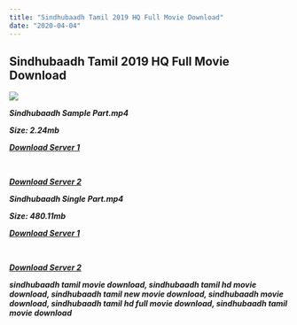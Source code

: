```yaml
---
title: "Sindhubaadh Tamil 2019 HQ Full Movie Download"
date: "2020-04-04"
---
```


## Sindhubaadh Tamil 2019 HQ Full Movie Download

![](https://images.moviebuff.com/bd3ca6e1-7135-404a-bdc5-fa7c358bbc00?w=1000)

**_Sindhubaadh Sample Part.mp4_**

**_Size: 2.24mb_**

**_[Download Server 1](http://b7.wetransfer.vip/files/Tamil{b337cb003d07febca875724d018e20f8c1927a284fdd439ea607fcc650de5bb7}20Movies/Tamil{b337cb003d07febca875724d018e20f8c1927a284fdd439ea607fcc650de5bb7}202019{b337cb003d07febca875724d018e20f8c1927a284fdd439ea607fcc650de5bb7}20Movies/Sindhubaadh{b337cb003d07febca875724d018e20f8c1927a284fdd439ea607fcc650de5bb7}20(2019)/Sindhubaadh{b337cb003d07febca875724d018e20f8c1927a284fdd439ea607fcc650de5bb7}20(2019){b337cb003d07febca875724d018e20f8c1927a284fdd439ea607fcc650de5bb7}20HDRip/Sindhubaadh{b337cb003d07febca875724d018e20f8c1927a284fdd439ea607fcc650de5bb7}20(2019){b337cb003d07febca875724d018e20f8c1927a284fdd439ea607fcc650de5bb7}20Sample{b337cb003d07febca875724d018e20f8c1927a284fdd439ea607fcc650de5bb7}20(640x360).mp4)_**

**_[  
](http://b7.wetransfer.vip/files/Tamil{b337cb003d07febca875724d018e20f8c1927a284fdd439ea607fcc650de5bb7}20Movies/Tamil{b337cb003d07febca875724d018e20f8c1927a284fdd439ea607fcc650de5bb7}202019{b337cb003d07febca875724d018e20f8c1927a284fdd439ea607fcc650de5bb7}20Movies/Sindhubaadh{b337cb003d07febca875724d018e20f8c1927a284fdd439ea607fcc650de5bb7}20(2019)/Sindhubaadh{b337cb003d07febca875724d018e20f8c1927a284fdd439ea607fcc650de5bb7}20(2019){b337cb003d07febca875724d018e20f8c1927a284fdd439ea607fcc650de5bb7}20HDRip/Sindhubaadh{b337cb003d07febca875724d018e20f8c1927a284fdd439ea607fcc650de5bb7}20(2019){b337cb003d07febca875724d018e20f8c1927a284fdd439ea607fcc650de5bb7}20Sample{b337cb003d07febca875724d018e20f8c1927a284fdd439ea607fcc650de5bb7}20(640x360).mp4)_**

**_[Download Server 2](http://b7.wetransfer.vip/files/Tamil{b337cb003d07febca875724d018e20f8c1927a284fdd439ea607fcc650de5bb7}20Movies/Tamil{b337cb003d07febca875724d018e20f8c1927a284fdd439ea607fcc650de5bb7}202019{b337cb003d07febca875724d018e20f8c1927a284fdd439ea607fcc650de5bb7}20Movies/Sindhubaadh{b337cb003d07febca875724d018e20f8c1927a284fdd439ea607fcc650de5bb7}20(2019)/Sindhubaadh{b337cb003d07febca875724d018e20f8c1927a284fdd439ea607fcc650de5bb7}20(2019){b337cb003d07febca875724d018e20f8c1927a284fdd439ea607fcc650de5bb7}20HDRip/Sindhubaadh{b337cb003d07febca875724d018e20f8c1927a284fdd439ea607fcc650de5bb7}20(2019){b337cb003d07febca875724d018e20f8c1927a284fdd439ea607fcc650de5bb7}20Sample{b337cb003d07febca875724d018e20f8c1927a284fdd439ea607fcc650de5bb7}20(640x360).mp4)_**

**_Sindhubaadh Single Part.mp4_**

**_Size: 480.11mb_**

**_[Download Server 1](http://c4.wetransfer.vip/files/Sindhubaadh.mp4)_**

**_[  
](http://c4.wetransfer.vip/files/Sindhubaadh.mp4)_**

**_[Download Server 2](http://c4.wetransfer.vip/files/Sindhubaadh.mp4)_**

**_sindhubaadh tamil movie download, sindhubaadh tamil hd movie download, sindhubaadh tamil new movie download, sindhubaadh movie download, sindhubaadh tamil hd full movie download, sindhubaadh tamil movie download_**
